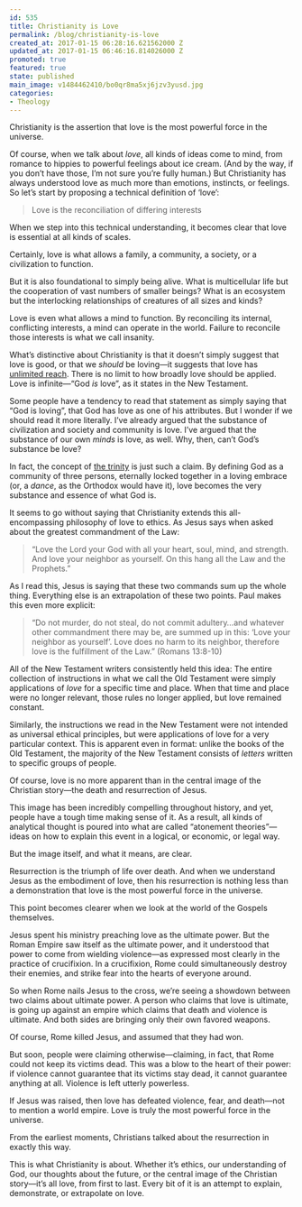 ```yaml
---
id: 535
title: Christianity is Love
permalink: /blog/christianity-is-love
created_at: 2017-01-15 06:28:16.621562000 Z
updated_at: 2017-01-15 06:46:16.814026000 Z
promoted: true
featured: true
state: published
main_image: v1484462410/bo0qr8ma5xj6jzv3yusd.jpg
categories:
- Theology
---
```

Christianity is the assertion that love is the most powerful force in the universe. 

Of course, when we talk about *love*, all kinds of ideas come to mind, from romance to hippies to powerful feelings about ice cream. (And by the way, if you don’t have those, I’m not sure you’re fully human.) But Christianity has always understood love as much more than emotions, instincts, or feelings. So let’s start by proposing a technical definition of ‘love’: 

> Love is the reconciliation of differing interests

When we step into this technical understanding, it becomes clear that love is essential at all kinds of scales.

Certainly, love is what allows a family, a community, a society, or a civilization to function. 

But it is also foundational to simply being alive. What is multicellular life but the cooperation of vast numbers of smaller beings? What is an ecosystem but the interlocking relationships of creatures of all sizes and kinds? 

Love is even what allows a mind to function. By reconciling its internal, conflicting interests, a mind can operate in the world. Failure to reconcile those interests is what we call insanity.

What’s distinctive about Christianity is that it doesn’t simply suggest that love is good, or that we *should* be loving—it suggests that love has [unlimited reach](http://micahredding.com/blog/2015/08/07/infinite-morality-jesus). There is no limit to how broadly love should be applied. Love is infinite—“God *is* love”, as it states in the New Testament.

Some people have a tendency to read that statement as simply saying that “God is loving”, that God has love as one of his attributes. But I wonder if we should read it more literally. I’ve already argued that the substance of civilization and society and community is love. I’ve argued that the substance of our own *minds* is love, as well. Why, then, can’t God’s substance be love?

In fact, the concept of [the trinity](http://micahredding.com/blog/the-creative-process-of-god) is just such a claim. By defining God as a community of three persons, eternally locked together in a loving embrace (or, a *dance*, as the Orthodox would have it), love becomes the very substance and essence of what God is. 

It seems to go without saying that Christianity extends this all-encompassing philosophy of love to ethics. As Jesus says when asked about the greatest commandment of the Law: 

> “Love the Lord your God with all your heart, soul, mind, and strength. And love your neighbor as yourself. On this hang all the Law and the Prophets.”

As I read this, Jesus is saying that these two commands sum up the whole thing. Everything else is an extrapolation of these two points. Paul makes this even more explicit:

> “Do not murder, do not steal, do not commit adultery…and whatever other commandment there may be, are summed up in this: ‘Love your neighbor as yourself’. Love does no harm to its neighbor, therefore love is the fulfillment of the Law.” (Romans 13:8-10)

All of the New Testament writers consistently held this idea: The entire collection of instructions in what we call the Old Testament were simply applications of *love* for a specific time and place. When that time and place were no longer relevant, those rules no longer applied, but love remained constant.

Similarly, the instructions we read in the New Testament were not intended as universal ethical principles, but were applications of love for a very particular context. This is apparent even in format: unlike the books of the Old Testament, the majority of the New Testament consists of *letters* written to specific groups of people.

Of course, love is no more apparent than in the central image of the Christian story—the death and resurrection of Jesus. 

This image has been incredibly compelling throughout history, and yet, people have a tough time making sense of it. As a result, all kinds of analytical thought is poured into what are called “atonement theories”—ideas on how to explain this event in a logical, or economic, or legal way.

But the image itself, and what it means, are clear.

Resurrection is the triumph of life over death. And when we understand Jesus as the embodiment of love, then his resurrection is nothing less than a demonstration that love is the most powerful force in the universe.

This point becomes clearer when we look at the world of the Gospels themselves. 

Jesus spent his ministry preaching love as the ultimate power. But the Roman Empire saw itself as the ultimate power, and it understood that power to come from wielding violence—as expressed most clearly in the practice of crucifixion. In a crucifixion, Rome could simultaneously destroy their enemies, and strike fear into the hearts of everyone around.

So when Rome nails Jesus to the cross, we’re seeing a showdown between two claims about ultimate power. A person who claims that love is ultimate, is going up against an empire which claims that death and violence is ultimate. And both sides are bringing only their own favored weapons.

Of course, Rome killed Jesus, and assumed that they had won. 

But soon, people were claiming otherwise—claiming, in fact, that Rome could not keep its victims dead. This was a blow to the heart of their power: if violence cannot guarantee that its victims stay dead, it cannot guarantee anything at all. Violence is left utterly powerless.

If Jesus was raised, then love has defeated violence, fear, and death—not to mention a world empire. Love is truly the most powerful force in the universe. 

From the earliest moments, Christians talked about the resurrection in exactly this way. 

This is what Christianity is about. Whether it’s ethics, our understanding of God, our thoughts about the future, or the central image of the Christian story—it’s all love, from first to last. Every bit of it is an attempt to explain, demonstrate, or extrapolate on love. 
